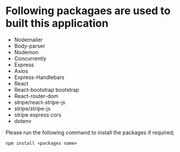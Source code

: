 # Following packagaes are used to built this application

- Nodemailer
- Body-parser
- Nodemon
- Concurrently
- Express
- Axios
- Express-Handlebars
- React
- React-bootstrap bootstrap
- React-router-dom
- stripe/react-stripe-js
- stripe/stripe-js
- stripe express cors
- dotenv

Please run the following command to install the packages if required;

```
npm install <packages name>
```
